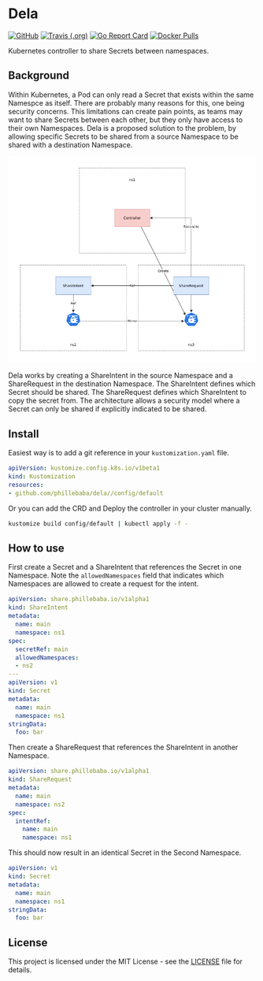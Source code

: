# Dela
[![GitHub](https://img.shields.io/github/license/phillebaba/dela)](https://github.com/phillebaba/dela)
[![Travis (.org)](https://img.shields.io/travis/phillebaba/dela)](https://travis-ci.org/phillebaba/dela)
[![Go Report Card](https://goreportcard.com/badge/github.com/phillebaba/dela)](https://goreportcard.com/report/github.com/phillebaba/dela)
[![Docker Pulls](https://img.shields.io/docker/pulls/phillebaba/dela)](https://hub.docker.com/r/phillebaba/dela)

Kubernetes controller to share Secrets between namespaces.

## Background
Within Kubernetes, a Pod can only read a Secret that exists within the same Namespce as itself. There are probably many reasons for this, one being security concerns. This limitations can create pain points, as teams may want to share Secrets between each other, but they only have access to their own Namespaces. Dela is a proposed solution to the problem, by allowing specific Secrets to be shared from a source Namespace to be shared with a destination Namespace.

![Overview](./assets/overview.png)

Dela works by creating a ShareIntent in the source Namespace and a ShareRequest in the destination Namespace. The ShareIntent defines which Secret should be shared. The ShareRequest defines which ShareIntent to copy the secret from. The architecture allows a security model where a Secret can only be shared if explicitly indicated to be shared.

## Install
Easiest way is to add a git reference in your `kustomization.yaml` file.
```yaml
apiVersion: kustomize.config.k8s.io/v1beta1
kind: Kustomization
resources:
- github.com/phillebaba/dela//config/default
```

Or you can add the CRD and Deploy the controller in your cluster manually.
```bash
kustomize build config/default | kubectl apply -f -
```

## How to use
First create a Secret and a ShareIntent that references the Secret in one Namespace. Note the `allowedNamespaces` field that indicates which Namespaces are allowed to create a request for the intent.
```yaml
apiVersion: share.phillebaba.io/v1alpha1
kind: ShareIntent
metadata:
  name: main
  namespace: ns1
spec:
  secretRef: main
  allowedNamespaces:
  - ns2
---
apiVersion: v1
kind: Secret
metadata:
  name: main
  namespace: ns1
stringData:
  foo: bar
```

Then create a ShareRequest that references the ShareIntent in another Namespace.
```yaml
apiVersion: share.phillebaba.io/v1alpha1
kind: ShareRequest
metadata:
  name: main
  namespace: ns2
spec:
  intentRef:
    name: main
    namespace: ns1
```

This should now result in an identical Secret in the Second Namespace.
```yaml
apiVersion: v1
kind: Secret
metadata:
  name: main
  namespace: ns1
stringData:
  foo: bar
```

## License
This project is licensed under the MIT License - see the [LICENSE](LICENSE) file for details.
